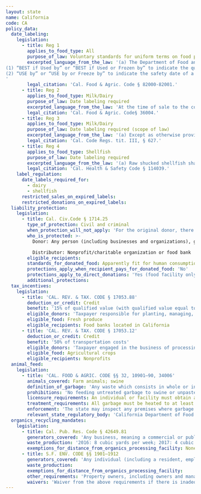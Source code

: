 ```yaml
---
layout: state
name: California
code: CA
policy_data:
  date_labeling:
    legislation:
      - title: Reg 1
        applies_to_food_type: All
        purpose_of_law: Voluntary standards for uniform terms on food product labels to communicate quality dates and safety dates
        excerpted_language_from_the_law: '(a) The Department of Food and Agriculture, in consultation with the State Department of Public Health, shall… publish information to encourage food manufacturers, processors, and retailers responsible for the labeling of food products to voluntarily use the following uniform terms on food product labels to communicate quality dates and safety dates:
(1) “BEST if Used by” or “BEST if Used or Frozen by” to indicate the quality date of a product.
(2) “USE by” or “USE by or Freeze by” to indicate the safety date of a product.
'
        legal_citation: 'Cal. Food & Agric. Code § 82000-82001.'
      - title: Reg 2
        applies_to_food_type: Milk/Dairy
        purpose_of_law: Date labeling required
        excerpted_language_from_the_law: 'At the time of sale to the consumer . . . there shall appear upon the package container of such product the date established by the processor as the date upon which, in order to insure quality, such product is normally removed from the shelf'
        legal_citation: 'Cal. Food & Agric. Code§ 36004.'
      - title: Reg 3
        applies_to_food_type: Milk/Dairy
        purpose_of_law: Date labeling required (scope of law)
        excerpted_language_from_the_law: '(a) Except as otherwise provided in Food and Agricultural Code Section 36004(c), the licensed milk products plant which bottles or packages the following products shall be responsible for affixing the quality assurance date to all containers which are offered for sale to the consumer by a retail store: market milk, market cream, skim or non-fat milk, half and half, sour cream, sour cream dressing, low-fat milk, flavored milk, flavored dairy drink, yogurt, concentrated milk, concentrated skim milk, acidophilus milk, buttermilk and cultured buttermilk, cottage cheese, creamed cottage cheese, homogenized creamed cottage cheese spread, and partially creamed or low-fat cottage cheese. (b) The quality assurance date shall be readily identifiable by the consumer. If a numerical sequence of months and days is used, it may not be located on the container with other numbers such as factory license number or lot numbers unless such other numbers are clearly identified. If the quality assurance date is used with unidentified code numbers, the date shall be at least the first three letters of the month followed by the day of the month.'
        legal_citation: 'Cal. Code Regs. tit. III, § 627.'
      - title: Reg 4
        applies_to_food_type: Shellfish
        purpose_of_law: Date labeling required
        excerpted_language_from_the_law: '(a) Raw shucked shellfish shall be obtained in nonreturnable packages that bear a legible label that identifies . . . a “sell by” date or a “best if used by” date for packages with a capacity of less than one-half gallon, or the date shucked for packages with a capacity of one-half gallon or more.'
        legal_citation: 'Cal. Health & Safety Code § 114039.'
    label_regulation:
      date_labels_required_for:
        - dairy
        - shellfish
      restricted_sales_on_expired_labels:
      restricted_donations_on_expired_labels:
  liability_protection:
    legislation:
      - title: Cal. Civ.Code § 1714.25
        type_of_protection: Civil and criminal
        when_protection_will_not_apply: 'For the original donor, there is no protection for gross negligence or intentional misconduct; for the ultimate distributor, there is no protection for gross negligence, or intentional misconduct.'
        who_is_protected: >-
          Donor: Any person (including businesses and organizations), gleaner, or food facility<br>

          Distributor: Nonprofit/charitable organization or food bank
        eligible_recipients:
        standards_for_donated_food: Apparently fit for human consumption. Provides protection regardless of compliance with packaging and labeling laws; provides protection even when the food exceeds the labeled shelf life date recommended by the manufacturer (for past-date perishable food, person distributing food to the end recipient must make a good-faith evaluation that the food is wholesome) 
        protections_apply_when_recipient_pays_for_donated_food: 'No'
        protections_apply_to_direct_donations: 'Yes (food facility only)'
        additional_protections:
  tax_incentives:
    legislation:
      - title: 'CAL. REV. & TAX. CODE § 17053.88'
        deduction_or_credit: Credit
        benefit: '15% of qualified value (with qualified value equal to approximately the wholesale market price)<br/>*Tax credit sunsets December 1, 2022'
        eligible_donors: 'Taxpayer responsible for planting, managing, and harvesting crops'
        eligible_food: Fresh produce
        eligible_recipients: Food banks located in California
      - title: 'CAL. REV. & TAX. CODE § 17053.12'
        deduction_or_credit: Credit
        benefit: '50% of transportation costs'
        eligible_donors: 'Taxpayer engaged in the business of processing, distributing, or selling agricultural products'
        eligible_food: Agricultural crops
        eligible_recipients: Nonprofits
  animal_feed:
    legislation:
      - title: 'CAL. FOOD & AGRIC. CODE §§ 32, 10901–90, 34006'
        animals_covered: Farm animals; swine
        definition_of_garbage: 'Any waste which consists in whole or in part of any animal waste that results from the handling, preparing, cooking, and consuming of food, including the offal from any animal carcass or from any part of an animal carcass. It does not, however, include such waste from ordinary household operations that is fed directly to swine on the premises. § 10901.'
        prohibitions: 'No feeding untreated garbage to swine or unpasteurized milk to farm animals. Exception for ndividuals feeding household garbage. §§ 10901–90, 34006.'
        licensure_requirements: An individual or facility must obtain an annual license from the state before feeding garbage to swine. § 10981.
        treatment_requirements: All garbage must be heated to at least 212 degrees Fahrenheit or boiling point for at least 30 minutes or else treated in some other manner approved by the state. § 10952.
        enforcement: 'The state may inspect any premises where garbage is fed to swine and may order a facility to cease garbage-feeding operations. § 10922. The state may inspect records pertaining to garbage-feeding operations. § 10923 (2015). The state may refuse to issue, revoke, or suspend the license of an individual or facility that violates the garbage-feeding rule. § 10987.'
        relevant_state_regulatory_body: 'California Department of Food and Agriculture (§ 32), <a href="https://www.cdfa.ca.gov/" target="_blank">https://www.cdfa.ca.gov/</a>.'
  organics_recycling_mandates:
    legislation:
      - title: Cal. Pub. Res. Code § 42649.81
        generators_covered: 'Any business, meaning a commercial or public entity such as a firm, partnership, corporation, or association organized as a for-profit or non-profit entity. Multifamily residential dwellings are exempted.'
        waste_production: '2016: 8 cubic yards per week; 2017: 4 cubic yards per week; 2020: 2 cubic yards per week IF statewide organic waste disposal has not been reduced to 50% of the level in 2014.'
        exemptions_for_distance_from_organics_processing_facility: None (but there are exemptions for rural jurisdictions)
      - title: S.F. ENV. CODE §§ 1901–1912
        generators_covered: 'Any individual (including a resident, employee or visitor), firm, business concern, association, partnership, corporation, or governmental entity (including the City and County of San Francisco, its boards, departments and commissions).'
        waste_production:
        exemptions_for_distance_from_organics_processing_facility:
        other_requirements: 'Property owners, including owners and managers of multifamily housing and commercial entities, are required to subscribe to appropriate collection services and provide proper containers to residents for disposing of compostable materials.'
        waivers: 'Waiver from the above requirements if there is inadequate storage space on the property for proper disposal containers.'
---
```

